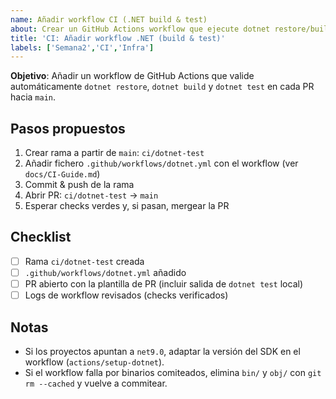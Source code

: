 ```yaml
---
name: Añadir workflow CI (.NET build & test)
about: Crear un GitHub Actions workflow que ejecute dotnet restore/build/test para PRs contra main
title: 'CI: Añadir workflow .NET (build & test)'
labels: ['Semana2','CI','Infra']
---
```


**Objetivo**: Añadir un workflow de GitHub Actions que valide automáticamente `dotnet restore`, `dotnet build` y `dotnet test` en cada PR hacia `main`.

## Pasos propuestos
1. Crear rama a partir de `main`: `ci/dotnet-test`
2. Añadir fichero `.github/workflows/dotnet.yml` con el workflow (ver `docs/CI-Guide.md`)
3. Commit & push de la rama
4. Abrir PR: `ci/dotnet-test` → `main`
5. Esperar checks verdes y, si pasan, mergear la PR

## Checklist
- [ ] Rama `ci/dotnet-test` creada
- [ ] `.github/workflows/dotnet.yml` añadido
- [ ] PR abierto con la plantilla de PR (incluir salida de `dotnet test` local)
- [ ] Logs de workflow revisados (checks verificados)

## Notas
- Si los proyectos apuntan a `net9.0`, adaptar la versión del SDK en el workflow (`actions/setup-dotnet`).
- Si el workflow falla por binarios comiteados, elimina `bin/` y `obj/` con `git rm --cached` y vuelve a commitear.

